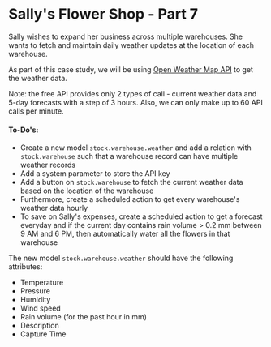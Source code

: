 # Sally's Flower Shop - Part 7

Sally wishes to expand her business across multiple warehouses.
She wants to fetch and maintain daily weather updates at the location of each warehouse.

As part of this case study, we will be using [Open Weather Map API](https://openweathermap.org/) to get the weather data.

Note: the free API provides only 2 types of call - current weather data and 5-day forecasts with a step of 3 hours. Also,
we can only make up to 60 API calls per minute.

#### To-Do's:
- Create a new model `stock.warehouse.weather` and add a relation with `stock.warehouse` such that a warehouse record can have multiple weather records
- Add a system parameter to store the API key
- Add a button on `stock.warehouse` to fetch the current weather data based on the location of the warehouse
- Furthermore, create a scheduled action to get every warehouse's weather data hourly
- To save on Sally's expenses, create a scheduled action to get a forecast everyday and if the current day contains
rain volume > 0.2 mm between 9 AM and 6 PM, then automatically water all the flowers in that warehouse

The new model `stock.warehouse.weather` should have the following attributes:
- Temperature
- Pressure
- Humidity
- Wind speed
- Rain volume (for the past hour in mm)
- Description
- Capture Time
